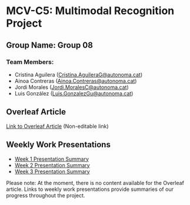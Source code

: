 # MCV-C5: Multimodal Recognition Project

## Group Name: Group 08

### Team Members:
- Cristina Aguilera (Cristina.AguileraG@autonoma.cat)
- Ainoa Contreras (Ainoa.Contreras@autonoma.cat)
- Jordi Morales (Jordi.MoralesC@autonoma.cat)
- Luis González (Luis.GonzalezGu@autonoma.cat)

## Overleaf Article
[Link to Overleaf Article](#) (Non-editable link)

## Weekly Work Presentations
- [Week 1 Presentation Summary](#)
- [Week 2 Presentation Summary](#)
- [Week 3 Presentation Summary](#)

Please note: At the moment, there is no content available for the Overleaf article. Links to weekly work presentations provide summaries of our progress throughout the project.